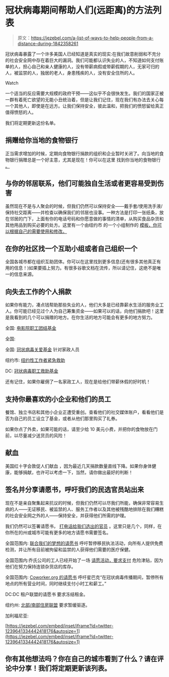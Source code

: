 # 冠状病毒期间帮助人们(远距离)的方法列表

> 原文：<https://jezebel.com/a-list-of-ways-to-help-people-from-a-distance-during-1842358261>

冠状病毒暴露了一个许多美国人已经知道是真实的现实:在我们故意削弱和不充分的社会安全网中存在着巨大的漏洞。我们可能都认识失业的人，不知道如何支付账单的人，担心自己和亲人健康的人，没有带薪病假或带薪假期的人，无家可归的人，被监禁的人，独居的老人，身患残疾的人，没有安全住所的人。

Watch

一个适当的反应需要大规模的政府干预——这似乎不会很快发生。我们的国家正被一群有着死亡欲望的无能小丑统治着，但是让我们记住，现在我们有办法去关心每一个其他人，即使是在远方。让我们保持安全，彼此温和，把我们的愤怒留给真正值得愤怒的人。

我们将定期更新这份名单。

## 捐赠给你当地的食物银行

正当需求增加的时候，定期向食物银行捐款的组织和企业暂时关闭了。向当地的食物银行捐赠总是一个好主意，尤其是现在！你可以在这里 找到你当地的食物银行 [。](https://www.feedingamerica.org/find-your-local-foodbank)

## 与你的邻居联系，他们可能独自生活或者更容易受到伤害

虽然现在不是与人聚会的时候，但我们仍然可以保持安全——戴手套/使用洗手液/保持社交距离——并检查以确保我们的邻居也没事。一种方法是打印一张纸条，放在邻居的门下，上面有你的电话号码和你愿意做的事情的清单，从购买食品杂货和其他用品到购买必要的处方。这里有一个由纽约市 的一个小组制作的 [模板，你可以根据自己的需要使用和修改。](https://docs.google.com/document/d/1yty6ZmeA_27yKvyFR3Vfjj40DOEmNkLOgseMR7lQaNU/edit?fbclid=IwAR3f5qCy1B4qZ0T8ZWTAAAdWOuaRKNXKdkuCQ0gGt5F7Yhfn2XGJKU0dSmM)

## 在你的社区找一个互助小组或者自己组织一个

全国各城市都在组织互助团体。你可以在这里找到更多信息(还有很多其他真正有用的信息！)如果要插上努力。有很多谷歌文档在流传，所以请记住，这绝不是唯一的信息来源。

## 向失去工作的个人捐款

如果你有能力，凑点钱帮助那些失业的人，他们大多是已经靠薪水生活的服务业工人。你可能已经见过个人为自己筹集资金——如果可以的话，向他们捐款吧！这里是我看到的几个可以捐赠的地方。在你生活的地方可能会有更多的地方努力。

全国: [电影院职工团结基金](https://www.gofundme.com/f/cinema-worker-solidarity-fund?fbclid=IwAR0LyvOg0DPs5QE8dOFAkKL1kVx3bn2c4TwPO7728pxZaFMalzCOQzjw3p4)

全国:

全国: [冠状病毒关爱基金](https://secure.actblue.com/donate/coronavirus-care-fund?refcode=covidfundsocial&utm_source=ndwa_twitter&utm_medium=image&utm_campaign=covidfund2020&utm_term=ndwa_mar16) 针对家政人员

纽约市: [纽约性工作者紧急救助](https://www.gofundme.com/f/cinema-worker-solidarity-fund?fbclid=IwAR0LyvOg0DPs5QE8dOFAkKL1kVx3bn2c4TwPO7728pxZaFMalzCOQzjw3p4)

DC: [冠状病毒职工救助基金](https://www.ramw.org/educated-eats)

还有记住，如果你雇佣了一名家政工人，现在是给他们带薪休假的好时机！

## 支持你最喜欢的小企业和他们的员工

餐馆、独立书店和其他小企业正遭受重创。查看他们的社交媒体账户，看看他们是否为自己的员工设立了基金，或者从他们那里购买了礼券。

如果你点了外卖，如果可能的话，请至少给 10 美元小费，并把你的食物放在门前，以尽量减少送货员的风险！

## 献血

美国红十字会敦促人们献血 ，因为最近几天捐款数量直线下降。如果你身体健康，能够捐献，也许可以考虑一下，当然，请你做出最好的判断！

## 签名并分享请愿书，呼吁我们的民选官员站出来

现在不是亲自聚集起来抗议的时候，但我们仍然可以尽我们所能，确保非常容易生病的人——无证移民、被监禁的人、服务工作者以及其他被残酷地排除在我们糟糕的社会安全网之外的人——保持安全，并获得他们所需的护理。

我们仍然可以签署请愿书， [打电话给我们选出的官员](https://www.usa.gov/elected-officials) 。这里只是几个，同样，在你所在的州或城市可能有更多的地方请愿书需要签名。

全国范围内: [联合我们的梦想的请愿书](https://unitedwedreamaction.org/covid/) 呼吁暂停移民执法活动，向所有人提供免费检测，并让所有目前被拘留和监禁的人获得他们需要的医疗保健。

全国范围内:乔氏公司的工人已经开始了一场 [请愿活动，要求支付](https://www.coworker.org/petitions/trader-joe-s-crew-needs-hazard-pay-now) 危险津贴，因为他们在努力保持连锁杂货店的库存。

全国范围内: [Coworker.org 的请愿书](https://www.coworker.org/petitions/suspend-starbucks-business-until-further-notice?share=e9cf1c83-0bdb-4aef-ba8e-696fece46fde&source=email-share-button&utm_medium=&utm_source=email) 呼吁星巴克“在冠状病毒传播期间，暂停所有地点的所有营业时间，同时继续支付小时工和薪工。”

DC:DC 租户联盟的请愿书 要求冻结租金。

纽约州: [北部/南部住房联盟](https://actionnetwork.org/petitions/tell-cuomo-freeze-evictions?source=direct_link&) 要求暂缓驱逐。

加利福尼亚:

 [https://jezebel.com/embed/inset/iframe?id=twitter-1239641334442418176&autosize=1](https://jezebel.com/embed/inset/iframe?id=twitter-1239641334442418176&autosize=1) 

## 你有其他想法吗？你在自己的城市看到了什么？请在评论中分享！我们将定期更新该列表。